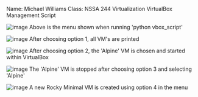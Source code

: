 Name: Michael Williams
Class: NSSA 244 Virtualization
VirtualBox Management Script


![image](https://github.com/user-attachments/assets/dc93e142-bc38-4748-88b4-a527945f33d8)
Above is the menu shown when running 'python vbox_script'

![image](https://github.com/user-attachments/assets/274057f5-3068-49c2-98ed-b0553094834f)
After choosing option 1, all VM's are printed

![image](https://github.com/user-attachments/assets/bfe89445-eb0b-425e-8dc1-1ce56893c053)
After choosing option 2, the 'Alpine' VM is chosen and started within VirtualBox

![image](https://github.com/user-attachments/assets/d34c0ebf-ebf4-445b-9826-8d4ff4069275)
The 'Alpine' VM is stopped after choosing option 3 and selecting 'Alpine'

![image](https://github.com/user-attachments/assets/d2b18621-d548-4a4d-8fc2-ac00832081fe)
A new Rocky Minimal VM is created using option 4 in the menu





